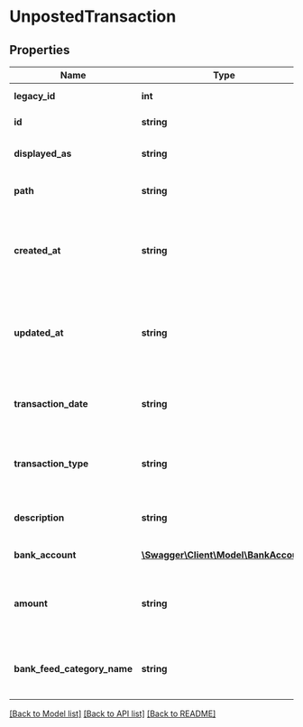 # UnpostedTransaction

## Properties
Name | Type | Description | Notes
------------ | ------------- | ------------- | -------------
**legacy_id** | **int** | The legacy ID for the item | [optional] 
**id** | **string** | The unposted transaction id | [optional] 
**displayed_as** | **string** | Display text for the transaction | [optional] 
**path** | **string** | The API path for the resource | [optional] 
**created_at** | **string** | The date when the transaction was created as RFC3339 compliant string | [optional] 
**updated_at** | **string** | The date when the transaction was updated as RFC3339 compliant string | [optional] 
**transaction_date** | **string** | The string of the transactions transaction date | [optional] 
**transaction_type** | **string** | The string of the transactions transaction type | [optional] 
**description** | **string** | The string of the transactions description | [optional] 
**bank_account** | [**\Swagger\Client\Model\BankAccount**](BankAccount.md) | The bank account | [optional] 
**amount** | **string** | The string representation of a decimal value of the transactions amount | [optional] 
**bank_feed_category_name** | **string** | The string of the transactions bank feed category | [optional] 

[[Back to Model list]](../README.md#documentation-for-models) [[Back to API list]](../README.md#documentation-for-api-endpoints) [[Back to README]](../README.md)


